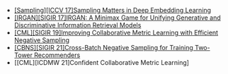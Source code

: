 - [[Sampling][ICCV 17]Sampling Matters in Deep Embedding Learning](https://arxiv.org/abs/1706.07567)
- [[IRGAN][SIGIR 17]IRGAN: A Minimax Game for Unifying Generative and Discriminative Information Retrieval Models](https://arxiv.org/abs/1705.10513)
- [[CML][SIGIR 19]Improving Collaborative Metric Learning with Efficient Negative Sampling](https://arxiv.org/pdf/1909.10912.pdf)
- [[CBNS][SIGIR 21]Cross-Batch Negative Sampling for Training Two-Tower Recommenders](https://arxiv.org/abs/2110.15154)
- [[CML][ICDMW 21]Confident Collaborative Metric Learning]
  
